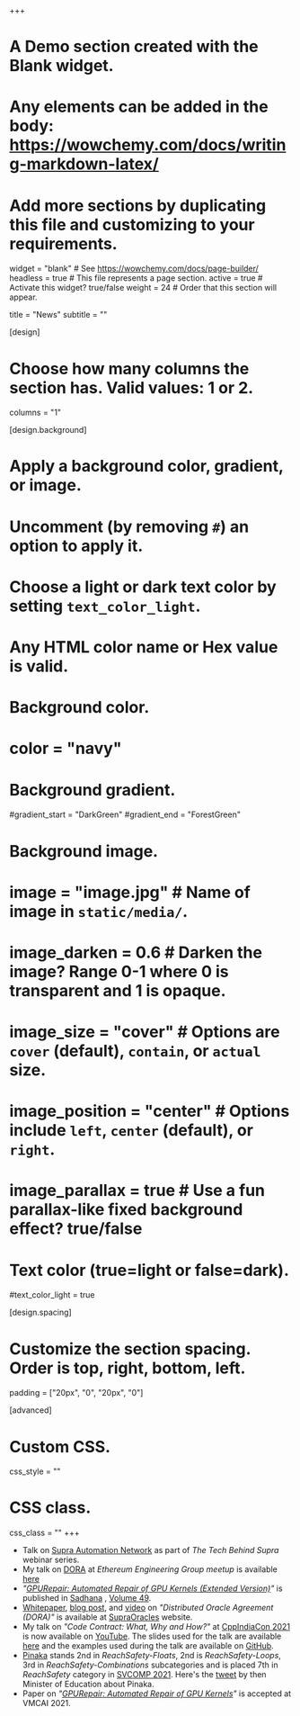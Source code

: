 +++
# A Demo section created with the Blank widget.
# Any elements can be added in the body: https://wowchemy.com/docs/writing-markdown-latex/
# Add more sections by duplicating this file and customizing to your requirements.

widget = "blank"  # See https://wowchemy.com/docs/page-builder/
headless = true  # This file represents a page section.
active = true  # Activate this widget? true/false
weight = 24  # Order that this section will appear.

title = "News"
subtitle = ""

[design]
  # Choose how many columns the section has. Valid values: 1 or 2.
  columns = "1"

[design.background]
  # Apply a background color, gradient, or image.
  #   Uncomment (by removing `#`) an option to apply it.
  #   Choose a light or dark text color by setting `text_color_light`.
  #   Any HTML color name or Hex value is valid.

  # Background color.
  # color = "navy"
  
  # Background gradient.
  #gradient_start = "DarkGreen"
  #gradient_end = "ForestGreen"
  
  # Background image.
  # image = "image.jpg"  # Name of image in `static/media/`.
  # image_darken = 0.6  # Darken the image? Range 0-1 where 0 is transparent and 1 is opaque.
  # image_size = "cover"  #  Options are `cover` (default), `contain`, or `actual` size.
  # image_position = "center"  # Options include `left`, `center` (default), or `right`.
  # image_parallax = true  # Use a fun parallax-like fixed background effect? true/false
  
  # Text color (true=light or false=dark).
  #text_color_light = true

[design.spacing]
  # Customize the section spacing. Order is top, right, bottom, left.
  padding = ["20px", "0", "20px", "0"]

[advanced]
 # Custom CSS. 
 css_style = ""
 
 # CSS class.
 css_class = ""
+++

- Talk on [Supra Automation Network](https://www.youtube.com/watch?v=w07EkuNPdwM) as part of _The Tech Behind Supra_ webinar series.
- My talk on [DORA](/project/dora) at _Ethereum Engineering Group meetup_ is available [here](https://www.youtube.com/watch?v=i9ySrtZD6sM)
- _"[GPURepair: Automated Repair of GPU Kernels (Extended Version)](https://www.ias.ac.in/describe/article/sadh/049/0010)"_ is published in [Sadhana](https://www.ias.ac.in/Journals/Sadhana) , [Volume 49](https://www.ias.ac.in/listing/articles/sadh/049).
- [Whitepaper](https://supraoracles.com/docs/SupraOracles-DORA-Whitepaper.pdf), [blog post](https://supraoracles.com/news/dora-distributed-oracle-agreement/), and [video](https://supraoracles.com/whitepapers/) on _"Distributed Oracle Agreement (DORA)"_ is available at [SupraOracles](https://supraoracles.com) website.
- My talk on _"Code Contract: What, Why and How?"_ at [CppIndiaCon 2021](https://www.cppindia.co.in/conference/2021/conference_home/) is now available on [YouTube](https://www.youtube.com/watch?v=_eoZ4OfHypU&t=1s). The slides used for the talk are available [here](https://slides.com/saurabhjoshi-1/deck/fullscreen) and the examples used during the talk are available on [GitHub](https://github.com/sbjoshi/CppIndiaCon-Examples).
- [Pinaka](https://github.com/sbjoshi/Pinaka) stands 2nd in _ReachSafety-Floats_, 2nd is _ReachSafety-Loops_, 3rd in _ReachSafety-Combinations_ subcategories and is placed 7th in _ReachSafety_ category in [SVCOMP 2021](https://sv-comp.sosy-lab.org/2021/). Here's the [tweet](https://twitter.com/DrRPNishank/status/1218154287735484416) by then Minister of Education about Pinaka.
- Paper on _"[GPURepair: Automated Repair of GPU Kernels](/publication/gpurepair-vmcai21/)"_ is accepted at VMCAI 2021.


